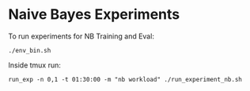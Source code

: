 # Naive Bayes Experiments

To run experiments for NB Training and Eval:

    ./env_bin.sh

Inside tmux run:
 
    run_exp -n 0,1 -t 01:30:00 -m "nb workload" ./run_experiment_nb.sh

